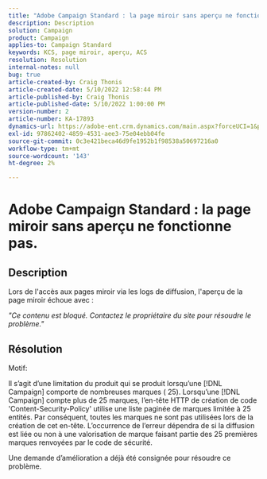 ```yaml
---
title: "Adobe Campaign Standard : la page miroir sans aperçu ne fonctionne pas."
description: Description
solution: Campaign
product: Campaign
applies-to: Campaign Standard
keywords: KCS, page miroir, aperçu, ACS
resolution: Resolution
internal-notes: null
bug: true
article-created-by: Craig Thonis
article-created-date: 5/10/2022 12:58:44 PM
article-published-by: Craig Thonis
article-published-date: 5/10/2022 1:00:00 PM
version-number: 2
article-number: KA-17893
dynamics-url: https://adobe-ent.crm.dynamics.com/main.aspx?forceUCI=1&pagetype=entityrecord&etn=knowledgearticle&id=4c3c54e6-60d0-ec11-a7b5-00224809ccc2
exl-id: 97862402-4859-4531-aee3-75e04ebb04fe
source-git-commit: 0c3e421beca46d9fe1952b1f98538a50697216a0
workflow-type: tm+mt
source-wordcount: '143'
ht-degree: 2%

---
```


# Adobe Campaign Standard : la page miroir sans aperçu ne fonctionne pas.

## Description


Lors de l&#39;accès aux pages miroir via les logs de diffusion, l&#39;aperçu de la page miroir échoue avec :

*&quot;Ce contenu est bloqué. Contactez le propriétaire du site pour résoudre le problème.&quot;*


## Résolution


Motif:

Il s’agit d’une limitation du produit qui se produit lorsqu’une [!DNL Campaign] comporte de nombreuses marques ( 25). Lorsqu’une [!DNL Campaign] compte plus de 25 marques, l’en-tête HTTP de création de code &#39;Content-Security-Policy&#39; utilise une liste paginée de marques limitée à 25 entités. Par conséquent, toutes les marques ne sont pas utilisées lors de la création de cet en-tête. L’occurrence de l’erreur dépendra de si la diffusion est liée ou non à une valorisation de marque faisant partie des 25 premières marques renvoyées par le code de sécurité.

Une demande d’amélioration a déjà été consignée pour résoudre ce problème.
